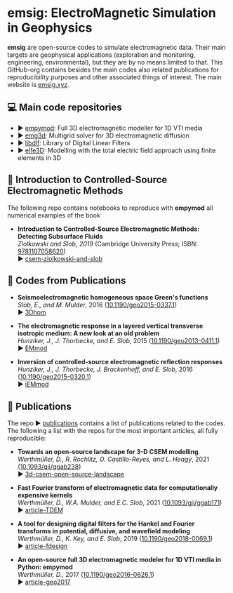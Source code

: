 # emsig: ElectroMagnetic Simulation in Geophysics

**emsig** are open-source codes to simulate electromagnetic data. Their main targets are geophysical applications (exploration and monitoring, engineering, environmental), but they are by no means limited to that. This GitHub-org contains besides the main codes also related publications for reproducibility purposes and other associated things of interest. The main website is [emsig.xyz](https://emsig.xyz).


## 💻 Main code repositories

- ▶️ [empymod](https://github.com/emsig/empymod): Full 3D electromagnetic modeller for 1D VTI media
- ▶️ [emg3d](https://github.com/emsig/emg3d): Multigrid solver for 3D electromagnetic diffusion
- ▶️ [libdlf](https://github.com/emsig/libdlf): Library of Digital Linear Filters
- ▶️ [elfe3D](https://github.com/emsig/elfe3D): Modelling with the total electric field approach using finite elements in 3D


## 📖 Introduction to Controlled-Source Electromagnetic Methods

The following repo contains notebooks to reproduce with **empymod** all numerical examples of the book
- **Introduction to Controlled-Source Electromagnetic Methods: Detecting Subsurface Fluids**  
  *Ziolkowski and Slob, 2019* (Cambridge University Press; ISBN: [9781107058620](https://www.cambridge.org/9781107058620))  
  ▶️ [csem-ziolkowski-and-slob](https://github.com/emsig/csem-ziolkowski-and-slob)  

## 📎 Codes from Publications

- **Seismoelectromagnetic homogeneous space Green's functions**  
  *Slob, E., and M. Mulder*, 2016 ([10.1190/geo2015-0337.1](https://doi.org/10.1190/geo2015-0337.1))  
  ▶️ [3Dhom](https://github.com/emsig/3Dhom)

- **The electromagnetic response in a layered vertical transverse isotropic medium: A new look at an old problem**  
  *Hunziker, J., J. Thorbecke, and E. Slob*, 2015 ([10.1190/geo2013-0411.1](https://doi.org/10.1190/geo2013-0411.1))  
  ▶️ [EMmod](https://github.com/emsig/EMmod)

- **Inversion of controlled-source electromagnetic reflection responses**  
  *Hunziker, J., J. Thorbecke, J. Brackenhoff, and E. Slob*, 2016 ([10.1190/geo2015-0320.1](https://doi.org/10.1190/geo2015-0320.1))  
  ▶️ [iEMmod](https://github.com/emsig/iEMmod)


## 📄 Publications

The repo ▶️ [publications](https://github.com/emsig/publications) contains a list of publications related to the codes. The following a list with the repos for the most important articles, all fully reproducible:

- **Towards an open-source landscape for 3-D CSEM modelling**  
  *Werthmüller, D., R. Rochlitz, O. Castillo-Reyes, and L. Heagy*, 2021 ([10.1093/gji/ggab238](https://doi.org/10.1093/gji/ggab238))  
  ▶️ [3d-csem-open-source-landscape](https://github.com/emsig/3d-csem-open-source-landscape)

- **Fast Fourier transform of electromagnetic data for computationally expensive kernels**  
  *Werthmüller, D., W.A. Mulder, and E.C. Slob*, 2021 ([10.1093/gji/ggab171](https://doi.org/10.1093/gji/ggab171))  
  ▶️ [article-TDEM](https://github.com/emsig/article-TDEM)

- **A tool for designing digital filters for the Hankel and Fourier transforms in potential, diffusive, and wavefield modeling**  
  *Werthmüller, D., K. Key, and E. Slob*, 2019 ([10.1190/geo2018-0069.1](https://doi.org/10.1190/geo2018-0069.1))  
  ▶️ [article-fdesign](https://github.com/emsig/article-fdesign)

- **An open-source full 3D electromagnetic modeler for 1D VTI media in Python: empymod**  
  *Werthmüller, D.*, 2017 ([10.1190/geo2016-0626.1](https://doi.org/10.1190/geo2016-0626.1))  
  ▶️ [article-geo2017](https://github.com/emsig/article-geo2017)
